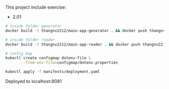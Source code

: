 This project include exercise:
- 2.01

```bash
# inside folder generator
docker build -t thangnv2212/main-app-generator . && docker push thangnv2212/main-app-generator

# inside folder reader
docker build -t thangnv2212/main-app-reader . && docker push thangnv2212/main-app-reader

# config map
kubectl create configmap dotenv-file \
       --from-env-file=configmap/dotenv.properties

kubectl apply -f manifests/deployment.yaml
```

Deployed to localhost:8081
